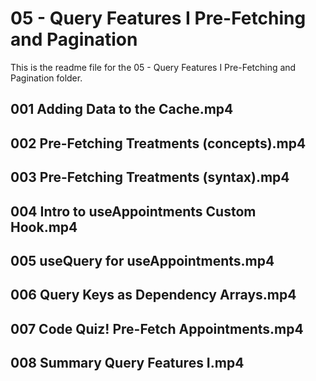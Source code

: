 # 05 - Query Features I Pre-Fetching and Pagination

This is the readme file for the 05 - Query Features I Pre-Fetching and Pagination folder.

## 001 Adding Data to the Cache.mp4

## 002 Pre-Fetching Treatments (concepts).mp4

## 003 Pre-Fetching Treatments (syntax).mp4

## 004 Intro to useAppointments Custom Hook.mp4

## 005 useQuery for useAppointments.mp4

## 006 Query Keys as Dependency Arrays.mp4

## 007 Code Quiz! Pre-Fetch Appointments.mp4

## 008 Summary Query Features I.mp4

